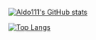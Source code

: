 [![Aldo111's GitHub stats](https://github-readme-stats.vercel.app/api?username=Aldo111&count_private=true&theme=dark&show_icons=true&include_all_commits=true)](https://github.com/anuraghazra/github-readme-stats)

[![Top Langs](https://github-readme-stats.vercel.app/api/top-langs/?username=Aldo111&theme=dark)](https://github.com/anuraghazra/github-readme-stats)

